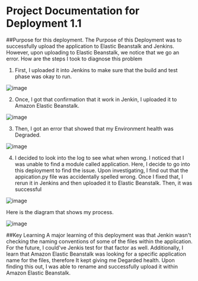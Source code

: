 # Project Documentation for Deployment 1.1

##Purpose for this deployment. 
The Purpose of this Deployment was to successfully upload the application to Elastic Beanstalk and Jenkins. However, upon uploading to Elastic Beanstalk, we notice that we go an error. How are the steps I took to diagnose this problem 

1. First, I uploaded it into Jenkins to make sure that the build and test phase was okay to run. <br>

![image](https://github.com/auzhangLABS/C4_deployment1.1/assets/138344000/76ed22f4-8c91-4f9d-870c-7b87318dc3ee)

2. Once, I got that confirmation that it work in Jenkin, I uploaded it to Amazon Elastic Beanstalk. <br>

![image](https://github.com/auzhangLABS/C4_deployment1.1/assets/138344000/409792f2-490c-4946-b76b-968a4b93b4ad)

3. Then, I got an error that showed that my Environment health was Degraded.<br>

![image](https://github.com/auzhangLABS/C4_deployment1.1/assets/138344000/37168291-ed1b-4cab-84a4-9c363827d879)

4. I decided to look into the log to see what when wrong. I noticed that I was unable to find a module called application. Here, I decide to go into this deployment to find the issue. Upon investigating, I find out that the appication.py file was accidentally spelled wrong. Once I fixed that, I rerun it in Jenkins and then uploaded it to Elastic Beanstalk. Then, it was successful<br>

![image](https://github.com/auzhangLABS/C4_deployment1.1/assets/138344000/cdc7db25-ab83-4636-bfe7-75f8bf3a96bb)

Here is the diagram that shows my process. <br>

![image](https://github.com/auzhangLABS/C4_deployment1.1/assets/138344000/ed80a70e-87a2-49bf-b004-50ba74e9f576)

##Key Learning
A major learning of this deployment was that Jenkin wasn't checking the naming conventions of some of the files within the application. For the future, I could've Jenkis test for that factor as well. Additionally, I learn that Amazon Elastic Beanstalk was looking for a specific application name for the files, therefore It kept giving me Degarded health. Upon finding this out, I was able to rename and successfully upload it within Amazon Elastic Beanstalk. 
